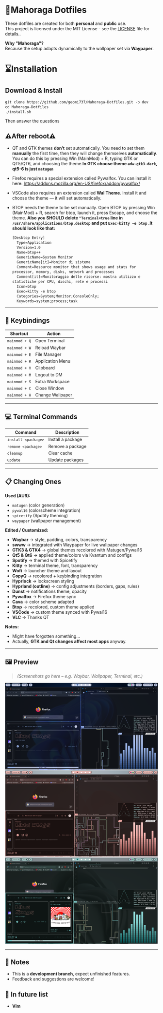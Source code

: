#  🐍Mahoraga Dotfiles

These dotfiles are created for both **personal** and **public** use.  
This project is licensed under the MIT License - see the [LICENSE](LICENSE) file for details..

**Why "Mahoraga"?**  
Because the setup adapts dynamically to the wallpaper set via **Waypaper**.

# ⌛Installation

## Download & Install

```
git clone https://github.com/geomi737/Mahoraga-Dotfiles.git -b dev
cd Mahoraga-Dotfiles
./install.sh
```

Then answer the questions

## **⚠️After reboot⚠️**

- QT and GTK themes **don’t** set automatically. You need to set them **manually** the first time, then they will change themselves **automatically**. You can do this by pressing Win (MainMod) + R, typing GTK or QT5/QT6, and choosing the theme.**In GTK choose theme ``adw-gtk3-dark``, qt5-6 is just `matugen`**

- Firefox requires a special extension called Pywalfox. You can install it here: https://addons.mozilla.org/en-US/firefox/addon/pywalfox/

- VSCode also requires an extension called **Wal Theme**. Install it and choose the theme — it will set automatically.

- BTOP needs the theme to be set manually. Open BTOP by pressing Win (MainMod) + R, search for btop, launch it, press Escape, and choose the theme. **Also you SHOULD delete `"Terminal=true` line in `/usr/share/applications/btop.desktop` and put `Exec=kitty -e btop` .It should look like that:**
  ```
  [Desktop Entry]
    Type=Application
    Version=1.0
    Name=btop++
    GenericName=System Monitor
    GenericName[it]=Monitor di sistema
    Comment=Resource monitor that shows usage and stats for processor, memory, disks, network and processes
    Comment[it]=Monitoraggio delle risorse: mostra utilizzo e statistiche per CPU, dischi, rete e processi
    Icon=btop
    Exec=kitty -e btop
    Categories=System;Monitor;ConsoleOnly;
    Keywords=system;process;task
  ```

---

## 🔑 Keybindings

| Shortcut      | Action           |
| ------------- | ---------------- |
| `mainmod + Q` | Open Terminal    |
| `mainmod + W` | Reload Waybar    |
| `mainmod + E` | File Manager     |
| `mainmod + R` | Application Menu |
| `mainmod + V` | Clipboard        |
| `mainmod + M` | Logout to DM     |
| `mainmod + S` | Extra Workspace  |
| `mainmod + C` | Close Window     |
| `mainmod + H` | Change Wallpaper |

---

## 💻 Terminal Commands

| Command             | Description       |
| ------------------- | ----------------- |
| `install <package>` | Install a package |
| `remove <package>`  | Remove a package  |
| `cleanup`           | Clear cache       |
| `update`            | Update packages   |

---

## 📋 Changing Ones

**Used (AUR):**

- `matugen` (color generation)
- `pywal16` (colorscheme integration)
- `spicetify` (Spotify theming)
- `waypaper` (wallpaper management)

**Edited / Customized:**

- **Waybar** → style, padding, colors, transparency
- **swww** → integrated with Waypaper for live wallpaper changes
- **GTK3 & GTK4** → global themes recolored with Matugen/Pywal16
- **Qt5 & Qt6** → applied theme/colors via Kvantum and configs
- **Spotify** → themed with Spicetify
- **Kitty** → terminal theme, font, transparency
- **Wofi** → launcher theme and layout
- **CopyQ** → recolored + keybinding integration
- **Hyprlock** → lockscreen styling
- **Hyprland (outline)** → config adjustments (borders, gaps, rules)
- **Dunst** → notifications theme, opacity
- **Pywalfox** → Firefox theme sync
- **Cava** → color scheme adapted
- **Btop** → recolored, custom theme applied
- **VSCode** → custom theme synced with Pywal16
- **VLC** → Thanks QT

**Notes:**

- Might have forgotten something…
- Actually, **GTK and Qt changes affect most apps** anyway.

---

## 🖼️ Preview

> _(Screenshots go here – e.g. Waybar, Wallpaper, Terminal, etc.)_

![preview](/Preview/1.png)
![preview](/Preview/2.png)
![preview](/Preview/3.png)

---

## 📌 Notes

- This is a **development branch**, expect unfinished features.
- Feedback and suggestions are welcome!

##  In future list

- **Vim**
